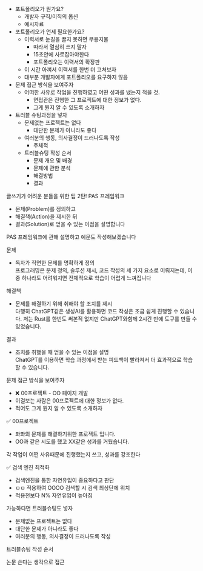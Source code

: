 - 포트폴리오가 뭔가요?
	- 개발자 구직/이직의 옵션
	- 예시자료
- 포트폴리오가 언제 필요한가요?
	- 이력서로 눈길을 끌지 못하면 무용지물
		- 따라서 열심히 쓰지 말자
		- 15초안에 사로잡아야한다
		- 포트폴리오는 이력서의 확장판
	- 이 시간 아껴서 이력서를 한번 더 고쳐보자
	- 대부분 개발자에게 포트폴리오를 요구하지 않음
- 문제 접근 방식을 보여주자
	- 어떠한 사유로 작업을 진행하였고 어떤 성과를 냈는지 적을 것. 
		- 면접관은 진행한 그 프로젝트에 대한 정보가 없다.
		- 그게 뭔지 알 수 있도록 소개하자
- 트러블 슈팅과정을 넣자
	- 문제없는 프로젝트는 없다
		- 대단한 문제가 아니라도 좋다
	- 여러분의 행동, 의사결정이 드러나도록 작성
		- 주체적
	- 트러블슈팅 작성 순서
		* 문제 개요 및 배경  
		* 문제에 관한 분석  
		* 해결방법  
		* 결과  

  


글쓰기가 어려운 분들을 위한 팁 2탄! PAS 프레임워크  
  
* 문제(Problem)를 정의하고  
* 해결책(Action)을 제시한 뒤  
* 결과(Solution)로 얻을 수 있는 이점을 설명합니다  
  
PAS 프레임워크에 관해 설명하고 예문도 작성해보겠습니다  
  
  
문제  
* 독자가 직면한 문제를 명확하게 정의  
프로그래밍은 문제 정의, 솔루션 제시, 코드 작성의 세 가지 요소로 이뤄지는데, 이 중 하나라도 어려워지면 전체적으로 학습이 어렵게 느껴집니다  
  
  
해결책  
* 문제를 해결하기 위해 취해야 할 조치를 제시  
다행히 ChatGPT같은 생성AI를 활용하면 코드 작성은 조금 쉽게 진행할 수 있습니다. 저는 Rust를 한번도 써본적 없지만 ChatGPT와함께 2시간 만에 도구를 만들 수 있었습니다.  
  
  
결과  
* 조치를 취했을 때 얻을 수 있는 이점을 설명  
ChatGPT를 이용하면 학습 과정에서 받는 피드백이 빨라져서 더 효과적으로 학습할 수 있습니다.


  
문제 접근 방식을 보여주자  
* ❌ 00프로젝트 - OO 페이지 개발  
* 이걸보는 사람은 00프로젝트에 대한 정보가 없다.  
* 적어도 그게 뭔지 알 수 있도록 소개하자  
  
✅ 00프로젝트  
* 뫄뫄의 문제를 해결하기위한 프로젝트 입니다.  
* OO과 같은 시도를 했고 XX같은 성과를 거뒀습니다.  
  
  
  
  
각 작업이 어떤 사유때문에 진행했는지 쓰고, 성과를 강조한다  
  
✅ 검색 엔진 최적화  
* 검색엔진을 통한 자연유입이 중요하다고 판단  
* ㅁㅁ 적용하여 OOOO 검색할 시 검색 최상단에 위치  
* 적용전보다 N% 자연유입이 높아짐  
  
  
  
가능하다면 트러블슈팅도 넣자  
* 문제없는 프로젝트는 없다  
* 대단한 문제가 아니라도 좋다  
* 여러분의 행동, 의사결정이 드러나도록 작성  
  
  
  
트러블슈팅 작성 순서  

  
논문 쓴다는 생각으로 접근